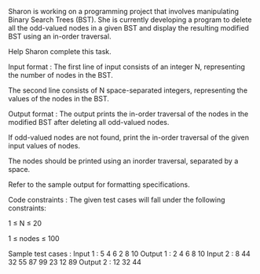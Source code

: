 Sharon is working on a programming project that involves manipulating Binary Search Trees (BST). She is currently developing a program to delete all the odd-valued nodes in a given BST and display the resulting modified BST using an in-order traversal.



Help Sharon complete this task.

Input format :
The first line of input consists of an integer N, representing the number of nodes in the BST.

The second line consists of N space-separated integers, representing the values of the nodes in the BST.

Output format :
The output prints the in-order traversal of the nodes in the modified BST after deleting all odd-valued nodes.

If odd-valued nodes are not found, print the in-order traversal of the given input values of nodes.

The nodes should be printed using an inorder traversal, separated by a space.



Refer to the sample output for formatting specifications.

Code constraints :
The given test cases will fall under the following constraints:

1 ≤ N ≤ 20

1 ≤ nodes ≤ 100

Sample test cases :
Input 1 :
5
4 6 2 8 10
Output 1 :
2 4 6 8 10 
Input 2 :
8
44 32 55 87 99 23 12 89
Output 2 :
12 32 44 

